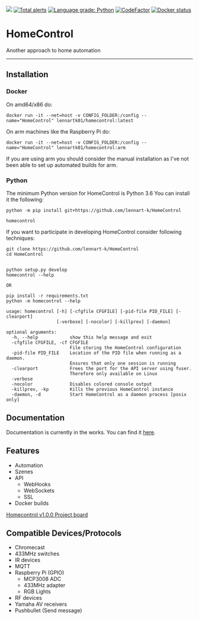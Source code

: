 [![](https://readthedocs.org/projects/homecontrol/badge/?version=latest&style=flat)](https://homecontrol.readthedocs.io/en/latest/)
[![Total alerts](https://img.shields.io/lgtm/alerts/g/lennart-k/HomeControl.svg?logo=lgtm&logoWidth=18&style=flat)](https://lgtm.com/projects/g/lennart-k/HomeControl/alerts/)
[![Language grade: Python](https://img.shields.io/lgtm/grade/python/g/lennart-k/HomeControl.svg?logo=lgtm&logoWidth=18)](https://lgtm.com/projects/g/lennart-k/HomeControl/context:python)
[![CodeFactor](https://www.codefactor.io/repository/github/lennart-k/homecontrol/badge)](https://www.codefactor.io/repository/github/lennart-k/homecontrol)
[![Docker status](https://img.shields.io/docker/cloud/build/lennartk01/homecontrol.svg)](https://hub.docker.com/r/lennartk01/homecontrol)
# HomeControl

Another approach to home automation

--- 

## Installation

### Docker

On amd64/x86 do:
```
docker run -it --net=host -v CONFIG_FOLDER:/config --name="HomeControl" lennartk01/homecontrol:latest
```

On arm machines like the Raspberry Pi do:
```
docker run -it --net=host -v CONFIG_FOLDER:/config --name="HomeControl" lennartk01/homecontrol:arm
```
If you are using arm you should consider the manual installation as I've not been able to set up automated builds for arm.


### Python

The minimum Python version for HomeControl is Python 3.6
You can install it the following:
```
python -m pip install git+https://github.com/lennart-k/HomeControl

homecontrol
```

If you want to participate in developing HomeControl consider following techniques:
```
git clone https://github.com/lennart-k/HomeControl
cd HomeControl


python setup.py develop
homecontrol --help

OR

pip install -r requirements.txt
python -m homecontrol --help
```

```
usage: homecontrol [-h] [-cfgfile CFGFILE] [-pid-file PID_FILE] [-clearport]
                   [-verbose] [-nocolor] [-killprev] [-daemon]

optional arguments:
  -h, --help            show this help message and exit
  -cfgfile CFGFILE, -cf CFGFILE
                        File storing the HomeControl configuration
  -pid-file PID_FILE    Location of the PID file when running as a daemon.
                        Ensures that only one session is running
  -clearport            Frees the port for the API server using fuser.
                        Therefore only available on Linux
  -verbose
  -nocolor              Disables colored console output
  -killprev, -kp        Kills the previous HomeControl instance
  -daemon, -d           Start HomeControl as a daemon process [posix only]
  ```

## Documentation

Documentation is currently in the works.
You can find it [here](https://homecontrol.readthedocs.io/en/latest/).


## Features

- Automation
- Szenes
- API
  - WebHooks
  - WebSockets
  - SSL
- Docker builds

[Homecontrol v1.0.0 Project board](https://github.com/lennart-k/HomeControl/projects/3)

## Compatible Devices/Protocols

- Chromecast
- 433MHz switches
- IR devices
- MQTT
- Raspberry Pi (GPIO)
  - MCP3008 ADC
  - 433MHz adapter
  - RGB Lights
- RF devices
- Yamaha AV receivers
- Pushbullet (Send message)
